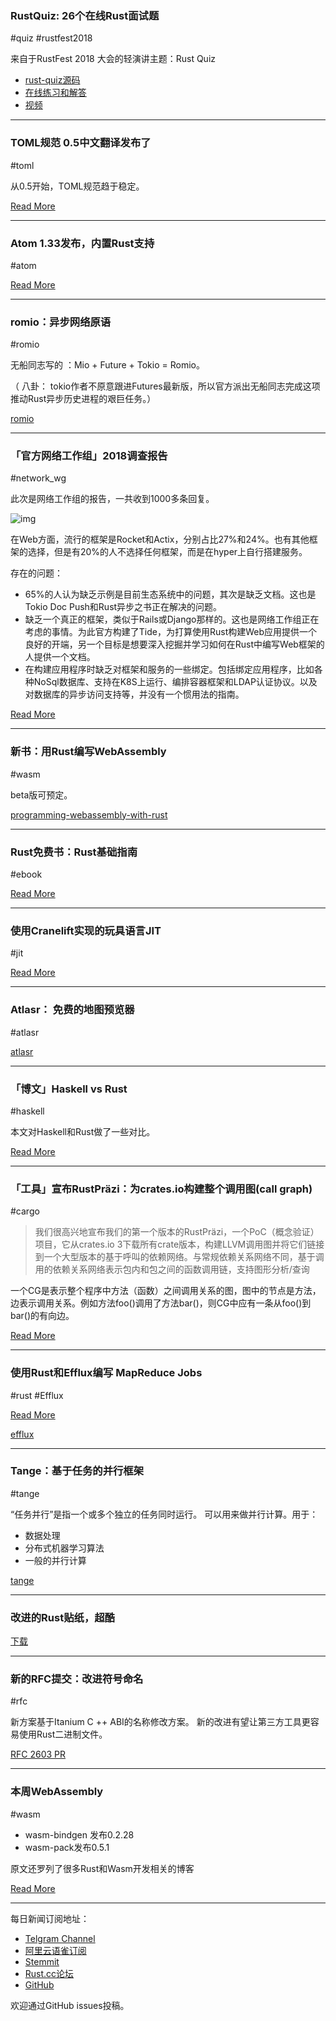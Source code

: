 ### RustQuiz: 26个在线Rust面试题

#quiz #rustfest2018

来自于RustFest 2018 大会的轻演讲主题：Rust Quiz

- [rust-quiz源码](https://github.com/dtolnay/rust-quiz)
- [在线练习和解答](https://dtolnay.github.io/rust-quiz/18)
- [视频](https://www.youtube.com/watch?v=QtDj9R6vtA8&index=6&list=PLgC1L0fKd7UlpVTHVfLYVtudVx8CzbSxW&t=0s)

---

### TOML规范 0.5中文翻译发布了

#toml

从0.5开始，TOML规范趋于稳定。

[Read More](https://github.com/toml-lang/toml/blob/master/versions/cn/toml-v0.5.0.md)

---

### Atom 1.33发布，内置Rust支持

#atom

[Read More](http://blog.atom.io/2018/11/28/atom-1-33.html)

---

### romio：异步网络原语

#romio

无船同志写的 ：Mio + Future + Tokio = Romio。

（ 八卦： tokio作者不原意跟进Futures最新版，所以官方派出无船同志完成这项推动Rust异步历史进程的艰巨任务。） 

[romio](https://github.com/withoutboats/romio)

---

### 「官方网络工作组」2018调查报告

#network_wg

此次是网络工作组的报告，一共收到1000多条回复。

![img](https://wx1.sinaimg.cn/mw690/71684decly1fxoutofl5jj20yg0lbq3k.jpg)

在Web方面，流行的框架是Rocket和Actix，分别占比27%和24%。也有其他框架的选择，但是有20%的人不选择任何框架，而是在hyper上自行搭建服务。

存在的问题：

- 65%的人认为缺乏示例是目前生态系统中的问题，其次是缺乏文档。这也是Tokio Doc Push和Rust异步之书正在解决的问题。
- 缺乏一个真正的框架，类似于Rails或Django那样的。这也是网络工作组正在考虑的事情。为此官方构建了Tide，为打算使用Rust构建Web应用提供一个良好的开端，另一个目标是想要深入挖掘并学习如何在Rust中编写Web框架的人提供一个文档。
- 在构建应用程序时缺乏对框架和服务的一些绑定。包括绑定应用程序，比如各种NoSql数据库、支持在K8S上运行、编排容器框架和LDAP认证协议。以及对数据库的异步访问支持等，并没有一个惯用法的指南。

[Read More](https://rust-lang-nursery.github.io/wg-net/2018/11/28/wg-net-survey.html)

---

### 新书：用Rust编写WebAssembly

#wasm

beta版可预定。

[programming-webassembly-with-rust](https://pragprog.com/book/khrust/programming-webassembly-with-rust)


---

### Rust免费书：Rust基础指南 

#ebook

[Read More](https://www.reddit.com/r/rust/comments/a17dqa/ebook_rust_programming_language_tutorial_basics/)


---

### 使用Cranelift实现的玩具语言JIT

#jit

[Read More](https://github.com/CraneStation/simplejit-demo)

---

### Atlasr： 免费的地图预览器

#atlasr

[atlasr](https://github.com/atlasr-org/atlasr)

---

### 「博文」Haskell vs Rust

#haskell

本文对Haskell和Rust做了一些对比。

[Read More](https://www.fpcomplete.com/blog/2018/11/haskell-and-rust)

---

### 「工具」宣布RustPräzi：为crates.io构建整个调用图(call graph)

#cargo

> 我们很高兴地宣布我们的第一个版本的RustPräzi，一个PoC（概念验证）项目，它从crates.io 3下载所有crate版本，构建LLVM调用图并将它们链接到一个大型版本的基于呼叫的依赖网络。与常规依赖关系网络不同，基于调用的依赖关系网络表示包内和包之间的函数调用链，支持图形分析/查询

一个CG是表示整个程序中方法（函数）之间调用关系的图，图中的节点是方法，边表示调用关系。例如方法foo()调用了方法bar()，则CG中应有一条从foo()到bar()的有向边。

[Read More](https://users.rust-lang.org/t/announcing-rustprazi-a-tool-to-build-an-entire-call-graph-of-crates-io/22696)

---

### 使用Rust和Efflux编写 MapReduce Jobs

#rust #Efflux

[Read More](https://whitfin.io/writing-mapreduce-jobs-using-rust/)

[efflux](https://github.com/whitfin/efflux)

---

### Tange：基于任务的并行框架

#tange

“任务并行”是指一个或多个独立的任务同时运行。 可以用来做并行计算。用于：

- 数据处理
- 分布式机器学习算法
- 一般的并行计算

[tange](https://github.com/Refefer/tange)

---

### 改进的Rust贴纸，超酷

[下载](https://i.redd.it/206f9o60u0121.png)

---

### 新的RFC提交：改进符号命名

#rfc

新方案基于Itanium C ++ ABI的名称修改方案。
新的改进有望让第三方工具更容易使用Rust二进制文件。

[RFC 2603 PR](https://github.com/rust-lang/rfcs/pull/2603)

---

### 本周WebAssembly

#wasm

- wasm-bindgen 发布0.2.28
- wasm-pack发布0.5.1

原文还罗列了很多Rust和Wasm开发相关的博客

[Read More](https://rustwasm.github.io/2018/11/28/this-week-in-rust-wasm-009.html)

---

每日新闻订阅地址：

- [Telgram Channel](https://t.me/rust_daily_news )
- [阿里云语雀订阅](https://www.yuque.com/chaosbot/rustnews)
- [Stemmit](https://steemit.com/@blackanger)
- [Rust.cc论坛](https://rust.cc)
- [GitHub](https://github.com/RustStudy/rust_daily_news)

欢迎通过GitHub issues投稿。

